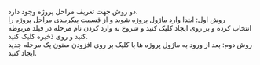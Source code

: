 <p>دو روش جهت تعریف مراحل پروژه وجود دارد.<br>روش اول: ابتدا وارد ماژول پروژه شوید و از قسمت پیکربندی مراحل پروژه را انتخاب&nbsp;کرده و بر&nbsp;روی ایجاد کلیک کنید و شروع به&nbsp;وارد کردن&nbsp;نام مرحله در فیلد مربوطه کنید و&nbsp;روی ذخیره کلیک کنید.<br>روش دوم: بعد از ورود به ماژول پروژه ها با کلیک بر روی افزودن ستون یک مرحله جدید ایجاد کنید.</p>